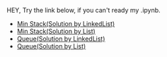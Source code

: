 HEY, Try the link below, if you can't ready my .ipynb.
* [Min Stack(Solution by LinkedList)](https://nbviewer.jupyter.org/github/sefx5ever/SCU_DSA/blob/master/Week_2/Min%20Stack%28Solution%20by%20LinkedList%29.ipynb)
* [Min Stack(Solution by List)](https://nbviewer.jupyter.org/github/sefx5ever/SCU_DSA/blob/master/Week_2/Min%20Stack%28Solution%20by%20List%29.ipynb)
* [Queue(Solution by LinkedList)](https://nbviewer.jupyter.org/github/sefx5ever/SCU_DSA/blob/master/Week_2/Queue%28Solution%20by%20LinkedList%29.ipynb)
* [Queue(Solution by List)](https://nbviewer.jupyter.org/github/sefx5ever/SCU_DSA/blob/master/Week_2/Queue%28Solution%20by%20List%29.ipynb)
